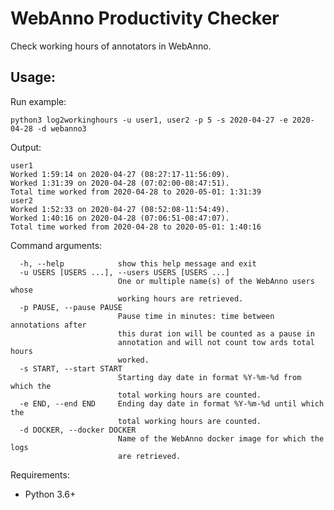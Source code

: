 # WebAnno Productivity Checker

Check working hours of annotators in WebAnno.

## Usage:
Run example: 

`python3 log2workinghours -u user1, user2 -p 5 -s 2020-04-27 -e 2020-04-28 -d webanno3`

Output:

```
user1
Worked 1:59:14 on 2020-04-27 (08:27:17-11:56:09).
Worked 1:31:39 on 2020-04-28 (07:02:00-08:47:51).
Total time worked from 2020-04-28 to 2020-05-01: 1:31:39
user2
Worked 1:52:33 on 2020-04-27 (08:52:08-11:54:49).
Worked 1:40:16 on 2020-04-28 (07:06:51-08:47:07).
Total time worked from 2020-04-28 to 2020-05-01: 1:40:16

```
Command arguments:
```
  -h, --help            show this help message and exit
  -u USERS [USERS ...], --users USERS [USERS ...]
                        One or multiple name(s) of the WebAnno users whose
                        working hours are retrieved.
  -p PAUSE, --pause PAUSE
                        Pause time in minutes: time between annotations after
                        this durat ion will be counted as a pause in
                        annotation and will not count tow ards total hours
                        worked.
  -s START, --start START
                        Starting day date in format %Y-%m-%d from which the
                        total working hours are counted.
  -e END, --end END     Ending day date in format %Y-%m-%d until which the
                        total working hours are counted.
  -d DOCKER, --docker DOCKER
                        Name of the WebAnno docker image for which the logs
                        are retrieved.
```
Requirements:
- Python 3.6+ 
